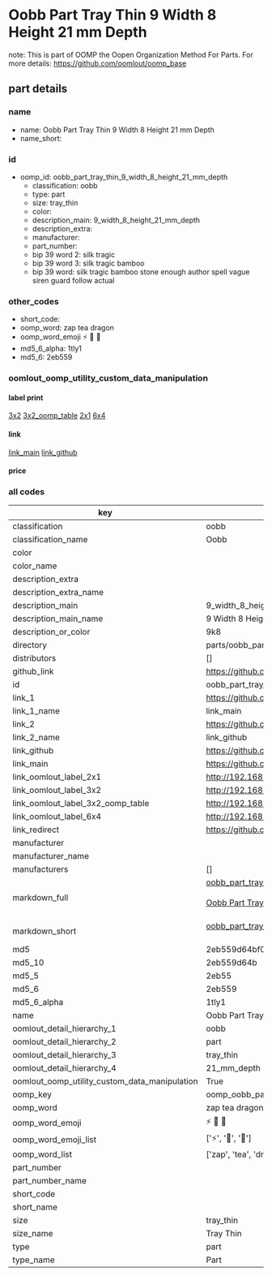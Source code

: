 # Oobb Part Tray Thin 9 Width 8 Height 21 mm Depth  

note: This is part of OOMP the Oopen Organization Method For Parts. For more details: https://github.com/oomlout/oomp_base

##  part details
  







### name
* name: Oobb Part Tray Thin 9 Width 8 Height 21 mm Depth
* name_short: 
### id
* oomp_id: oobb_part_tray_thin_9_width_8_height_21_mm_depth
  * classification: oobb
  * type: part
  * size: tray_thin
  * color: 
  * description_main: 9_width_8_height_21_mm_depth
  * description_extra: 
  * manufacturer: 
  * part_number: 
  * bip 39 word 2: silk tragic
  * bip 39 word 3: silk tragic bamboo
  * bip 39 word: silk tragic bamboo stone enough author spell vague siren guard follow actual

### other_codes
* short_code: 
* oomp_word: zap tea dragon
* oomp_word_emoji :zap: :tea: :dragon:
* md5_6_alpha: 1tly1
* md5_6: 2eb559






### oomlout_oomp_utility_custom_data_manipulation
#### label print
[3x2](http://192.168.1.245:1112/?label=oomp%201tly1)
[3x2_oomp_table](http://192.168.1.108:1112/?label=oomp%201tly1)
[2x1](http://192.168.1.242:1112/?label=oomp%201tly1)
[6x4](http://192.168.1.55:1112/?label=oomp%201tly1)    

#### link

[link_main](https://github.com/oomlout/oomlout_oomp_version_1_messy/tree/main/parts/oobb_part_tray_thin_9_width_8_height_21_mm_depth) [link_github](https://github.com/oomlout/oomlout_oomp_version_1_messy/tree/main/parts/oobb_part_tray_thin_9_width_8_height_21_mm_depth)                             

#### price







### all codes 
| key | value |  
| --- | --- |  
| classification | oobb |  
| classification_name | Oobb |  
| color |  |  
| color_name |  |  
| description_extra |  |  
| description_extra_name |  |  
| description_main | 9_width_8_height_21_mm_depth |  
| description_main_name | 9 Width 8 Height 21 mm Depth |  
| description_or_color | 9k8 |  
| directory | parts/oobb_part_tray_thin_9_width_8_height_21_mm_depth |  
| distributors | [] |  
| github_link | https://github.com/oomlout/oomlout_oomp_part_src/tree/main/parts/oobb_part_tray_thin_9_width_8_height_21_mm_depth |  
| id | oobb_part_tray_thin_9_width_8_height_21_mm_depth |  
| link_1 | https://github.com/oomlout/oomlout_oomp_version_1_messy/tree/main/parts/oobb_part_tray_thin_9_width_8_height_21_mm_depth |  
| link_1_name | link_main |  
| link_2 | https://github.com/oomlout/oomlout_oomp_version_1_messy/tree/main/parts/oobb_part_tray_thin_9_width_8_height_21_mm_depth |  
| link_2_name | link_github |  
| link_github | https://github.com/oomlout/oomlout_oomp_version_1_messy/tree/main/parts/oobb_part_tray_thin_9_width_8_height_21_mm_depth |  
| link_main | https://github.com/oomlout/oomlout_oomp_version_1_messy/tree/main/parts/oobb_part_tray_thin_9_width_8_height_21_mm_depth |  
| link_oomlout_label_2x1 | http://192.168.1.242:1112/?label=oomp%201tly1 |  
| link_oomlout_label_3x2 | http://192.168.1.245:1112/?label=oomp%201tly1 |  
| link_oomlout_label_3x2_oomp_table | http://192.168.1.108:1112/?label=oomp%201tly1 |  
| link_oomlout_label_6x4 | http://192.168.1.55:1112/?label=oomp%201tly1 |  
| link_redirect | https://github.com/oomlout/oomlout_oomp_version_1_messy/tree/main/parts/oobb_part_tray_thin_9_width_8_height_21_mm_depth |  
| manufacturer |  |  
| manufacturer_name |  |  
| manufacturers | [] |  
| markdown_full | [oobb_part_tray_thin_9_width_8_height_21_mm_depth](none)<br>[](none)<br>[Oobb Part Tray Thin 9 Width 8 Height 21 Mm Depth](none)<br><br> |  
| markdown_short | [oobb_part_tray_thin_9_width_8_height_21_mm_depth](none)<br><br> |  
| md5 | 2eb559d64bf0ba243da57d642439be44 |  
| md5_10 | 2eb559d64b |  
| md5_5 | 2eb55 |  
| md5_6 | 2eb559 |  
| md5_6_alpha | 1tly1 |  
| name | Oobb Part Tray Thin 9 Width 8 Height 21 mm Depth |  
| oomlout_detail_hierarchy_1 | oobb |  
| oomlout_detail_hierarchy_2 | part |  
| oomlout_detail_hierarchy_3 | tray_thin |  
| oomlout_detail_hierarchy_4 | 21_mm_depth |  
| oomlout_oomp_utility_custom_data_manipulation | True |  
| oomp_key | oomp_oobb_part_tray_thin_9_width_8_height_21_mm_depth |  
| oomp_word | zap tea dragon |  
| oomp_word_emoji | :zap: :tea: :dragon: |  
| oomp_word_emoji_list | [':zap:', ':tea:', ':dragon:'] |  
| oomp_word_list | ['zap', 'tea', 'dragon'] |  
| part_number |  |  
| part_number_name |  |  
| short_code |  |  
| short_name |  |  
| size | tray_thin |  
| size_name | Tray Thin |  
| type | part |  
| type_name | Part |  
